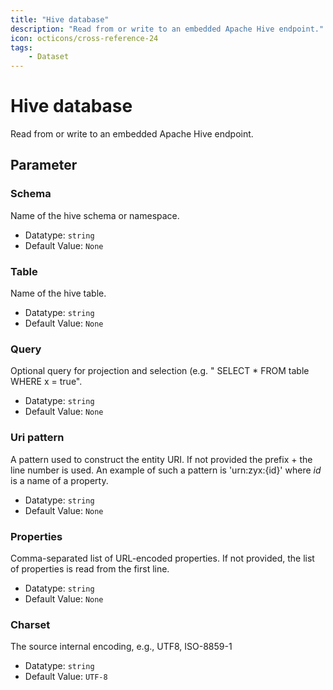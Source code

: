 ```yaml
---
title: "Hive database"
description: "Read from or write to an embedded Apache Hive endpoint."
icon: octicons/cross-reference-24
tags: 
    - Dataset
---
```

# Hive database
<!-- This file was generated - DO NOT CHANGE IT MANUALLY -->



Read from or write to an embedded Apache Hive endpoint.

## Parameter

### Schema

Name of the hive schema or namespace.

- Datatype: `string`
- Default Value: `None`



### Table

Name of the hive table.

- Datatype: `string`
- Default Value: `None`



### Query

Optional query for projection and selection (e.g. " SELECT * FROM table WHERE x = true".

- Datatype: `string`
- Default Value: `None`



### Uri pattern

A pattern used to construct the entity URI. If not provided the prefix + the line number is used. An example of such a pattern is 'urn:zyx:{id}' where *id* is a name of a property.

- Datatype: `string`
- Default Value: `None`



### Properties

Comma-separated list of URL-encoded properties. If not provided, the list of properties is read from the first line.

- Datatype: `string`
- Default Value: `None`



### Charset

The source internal encoding, e.g., UTF8, ISO-8859-1

- Datatype: `string`
- Default Value: `UTF-8`



